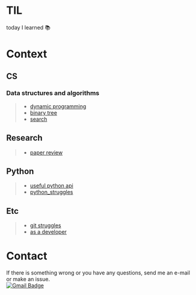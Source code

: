 TIL
=====================
today I learned :books:  

# Context
## CS
### Data structures and algorithms
>* [dynamic programming](https://github.com/mysunk/TIL/tree/master/ds-and-algorithms/DP.md)
>* [binary tree](https://github.com/mysunk/TIL/tree/master/ds-and-algorithms/Tree.md)
>* [search](https://github.com/mysunk/TIL/tree/master/ds-and-algorithms/search.md)

## Research
>* [paper review](https://github.com/mysunk/TIL/blob/master/etc/paper-review.md)

## Python
>* [useful python api](https://github.com/mysunk/TIL/blob/master/python/python-api.md)
>* [python_struggles](https://github.com/mysunk/TIL/blob/master/python/python-struggles.md)
## Etc
>* [git struggles](https://github.com/mysunk/TIL/blob/master/etc/git-struggles.md)
>* [as a developer](https://github.com/mysunk/TIL/blob/master/etc/as-a-developer.md)

# Contact
If there is something wrong or you have any questions, send me an e-mail or make an issue.  
[![Gmail Badge](https://img.shields.io/badge/-Gmail-d14836?style=flat-square&logo=Gmail&logoColor=white&link=mailto:pond9816@gmail.com)](mailto:pond9816@gmail.com)
